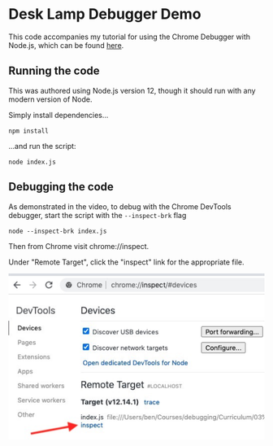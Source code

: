 # Desk Lamp Debugger Demo

This code accompanies my tutorial for using the Chrome Debugger with Node.js, which can be found [here](https://ben-wilhelm.teachable.com/courses/debugging-strategies-and-tactics1/lectures/17884257).

## Running the code

This was authored using Node.js version 12, though it should run with any modern version of Node.

Simply install dependencies...

```
npm install
```

...and run the script:

```
node index.js
```

## Debugging the code

As demonstrated in the video, to debug with the Chrome DevTools debugger, start the script with the `--inspect-brk` flag

```
node --inspect-brk index.js
```

Then from Chrome visit chrome://inspect.

Under "Remote Target", click the "inspect" link for the appropriate file.

![Click inspect link](./readme/debug-target.jpg)
